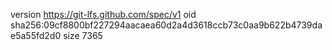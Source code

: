 version https://git-lfs.github.com/spec/v1
oid sha256:09cf8800bf227294aacaea60d2a4d3618ccb73c0aa9b622b4739dae5a55fd2d0
size 7365
